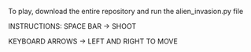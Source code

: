 To play, download the entire repository and run the alien_invasion.py file

INSTRUCTIONS:
  SPACE BAR -> SHOOT
  
  KEYBOARD ARROWS -> LEFT AND RIGHT TO MOVE
